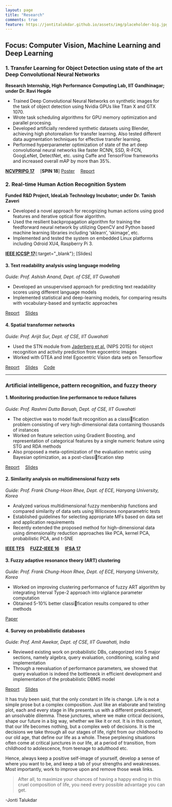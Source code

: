 ```yaml
---
layout: page
title: "Research"
comments: true
feature: https://jontitalukdar.github.io/assets/img/placeholder-big.jpg
---
```

## Focus: Computer Vision, Machine Learning and Deep Learning
 
### 1. Transfer Learning for Object Detection using state of the art Deep Convolutional Neural Networks
__**Research Internship, High Performance Computing Lab, IIT Gandhinagar; under Dr. Ravi Hegde**__
* Trained Deep Convolutional Neural Networks on synthetic images for the task of object detection using Nvidia GPUs like Titan X and GTX 1070.
* Wrote task scheduling algorithms for GPU memory optimization and parallel procesing.
* Developed artificially rendered synthetic datasets using Blender, achieving high photorealism for transfer learning. Also tested different data augmentation techniques for effective transfer learning.
* Performed hyperparameter optimization of state of the art deep convolutional neural networks like faster RCNN, SSD, R-FCN, GoogLeNet, DetectNet, etc. using Caffe and TensorFlow frameworks and increased overall mAP by more than 35%.

[**NCVPRIPG 17**](https://drive.google.com/file/d/0ByGq26nUw_7FUVNnQTdGNjlOZzBRR1lHQTBNekxVeTNEZ1pF/)&emsp;
[**SPIN 18**]
[Poster](assets/conll_poster.pdf)&emsp;
[Report](https://github.com/desh2608/crnn-relation-classification)

### 2. Real-time Human Action Recognition System
__**Funded R&D Project, IdeaLab Technology Incubator; under Dr. Tanish Zaveri**__
* Developed a novel approach for recognizing human actions using good features and iterative optical flow algorithm.
* Used the resilient backpropagation algorithm for training the feedforward neural network by utilizing OpenCV and Python based machine learning libraries including ‘sklearn’, ‘skimage’, etc.
* Implemented and tested the system on embedded Linux platforms including Odroid XU4, Raspberry Pi 3. 

[**IEEE ICCSP 17**](https://arxiv.org/ftp/arxiv/papers/1708/1708.06794.pdf){:target="_blank"};
[Slides]
#### 3. Text readability analysis using language modeling
*Guide: Prof. Ashish Anand, Dept. of CSE, IIT Guwahati*

* Developed an unsupervised approach for predicting text readability scores using different language models
* Implemented statistical and deep-learning models, for comparing results with vocabulary-based and syntactic approaches

[Report](assets/entropy_report.pdf)&emsp;
[Slides](assets/entropy_ppt.pdf)

#### 4. Spatial transformer networks
*Guide: Prof. Arijit Sur, Dept. of CSE, IIT Guwahati*

* Used the STN module from [Jaderberg et al.](https://papers.nips.cc/paper/5854-spatial-transformer-networks.pdf) (NIPS 2015) for object recognition and activity prediction from egocentric images
* Worked with GTEA and Intel Egocentric Vision data sets on Tensorflow

[Report](assets/stn_report.pdf)&emsp;
[Slides](assets/stn_ppt.pdf)&emsp;
[Code](https://github.com/desh2608/CS574-CVML)

***

### Artificial intelligence, pattern recognition, and fuzzy theory

#### 1. Monitoring production line performance to reduce failures
*Guide: Prof. Rashmi Dutta Baruah, Dept. of CSE, IIT Guwahati*

* The objective was to model fault recognition as a classification problem consisting of very high-dimensional data containing thousands of instances
* Worked on feature selection using Gradient Boosting, and representation of categorical features by a single numeric feature using STG and RDA methods
* Also proposed a meta-optimization of the evaluation metric using Bayesian optimization, as a post-classification step

[Report](assets/bosch_report.pdf)&emsp;
[Slides](assets/bosch_ppt.pdf)

#### 2. Similarity analysis on multidimensional fuzzy sets
*Guide: Prof. Frank Chung-Hoon Rhee, Dept. of ECE, Hanyang University, Korea*

* Analyzed various multidimensional fuzzy membership functions and compared similarity of data sets using Wilcoxons nonparametric tests
* Established guidelines for selecting appropriate MFs based on data set and application requirements
* Recently extended the proposed method for high-dimensional data using dimensionality reduction approaches like PCA, kernel PCA, probabilistic PCA, and t-SNE

[**IEEE TFS**](assets/tfs_preprint.pdf)&emsp;
[**FUZZ-IEEE 16**](assets/fuzzieee16_preprint.pdf)&emsp;
[**IFSA 17**](assets/ifsa17_preprint.pdf)

#### 3. Fuzzy adaptive resonance theory (ART) clustering
*Guide: Prof. Frank Chung-Hoon Rhee, Dept. of ECE, Hanyang University, Korea*

* Worked on improving clustering performance of fuzzy ART algorithm by integrating Interval Type-2 approach into vigilance parameter computation
* Obtained 5-10% better classification results compared to other methods

[Paper](https://authors.elsevier.com/c/1Vr7A4ZQDoMXI)

#### 4. Survey on probabilistic databases
*Guide: Prof. Amit Awekar, Dept. of CSE, IIT Guwahati, India*

* Reviewed existing work on probabilistic DBs, categorized into 5 major sections, namely algebra, query evaluation, conditioning, scaling and implementation
* Through a reevaluation of performance parameters, we showed that query evaluation is indeed the
bottleneck in efficient development and implementation of the probabilistic DBMS model

[Report](assets/dbms_survey_paper.pdf)&emsp;
[Slides](assets/dbms_ppt.pdf)

It has truly been said, that the only constant in life is change. Life is not a simple prose but a complex composition. Just like an elaborate and twisting plot, each and every stage in life presents us with a different predicament, an unsolvable dilemma. These junctures, where we make critical decisions, shape our future in a big way, whether we like it or not. It is in this context, that our life becomes nothing, but a complex web of decisions. It is the decisions we take through all our stages of life, right from our childhood to our old age, that define our life as a whole. These perplexing situations often come at critical junctures in our life, at a period of transition, from childhood to adolescence, from teenage to adulthood etc.


Hence, always keep a positive self-image of yourself, develop a sense of where you want to be, and keep a tab of your strengths and weaknesses. Most importantly, work to improve upon and remove those weak links. 

>After all, to maximize your chances of having a happy ending in this cruel composition of life, you need every possible advantage you can get. 

-Jonti Talukdar 
